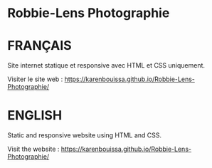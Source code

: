 # Robbie-Lens Photographie

# FRANÇAIS
Site internet statique et responsive avec HTML et CSS uniquement.

Visiter le site web :  https://karenbouissa.github.io/Robbie-Lens-Photographie/

# ENGLISH
Static and responsive website using HTML and CSS.

Visit the website : https://karenbouissa.github.io/Robbie-Lens-Photographie/
